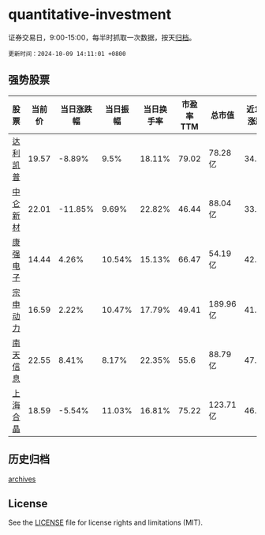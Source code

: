 # quantitative-investment

证券交易日，9:00-15:00，每半时抓取一次数据，按天[归档](archives)。

`更新时间：2024-10-09 14:11:01 +0800`

## 强势股票

|股票|当前价|当日涨跌幅|当日振幅|当日换手率|市盈率TTM|总市值|近10日涨跌幅|
|----|----|----|----|----|----|----|----|
|[达利凯普](https://xueqiu.com/S/SZ301566)|19.57|-8.89%|9.5%|18.11%|79.02|78.28亿|34.78%|
|[中仑新材](https://xueqiu.com/S/SZ301565)|22.01|-11.85%|9.69%|22.82%|46.44|88.04亿|33.07%|
|[康强电子](https://xueqiu.com/S/SZ002119)|14.44|4.26%|10.54%|15.13%|66.47|54.19亿|42.41%|
|[宗申动力](https://xueqiu.com/S/SZ001696)|16.59|2.22%|10.47%|17.79%|49.41|189.96亿|41.43%|
|[南天信息](https://xueqiu.com/S/SZ000948)|22.55|8.41%|8.17%|22.35%|55.6|88.79亿|47.19%|
|[上海合晶](https://xueqiu.com/S/SH688584)|18.59|-5.54%|11.03%|16.81%|75.22|123.71亿|46.15%|

## 历史归档

[archives](archives)

## License

See the [LICENSE](LICENSE) file for license rights and limitations (MIT).